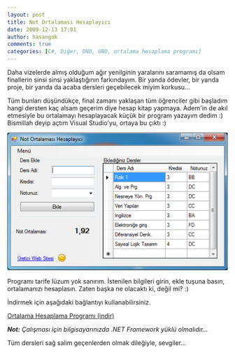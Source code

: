 ```yaml
---
layout: post
title: Not Ortalaması Hesaplayıcı
date: 2009-12-13 17:01
author: hasangok
comments: true
categories: [C#, Diğer, DNO, GNO, ortalama hesaplama programı]
---
```

Daha vizelerde almış olduğum ağır yenilginin yaralarını saramamış da olsam finallerin sinsi sinsi yaklaştığının farkındayım. Bir yanda ödevler, bir yanda proje, bir yanda da acaba dersleri geçebilecek miyim korkusu...

Tüm bunları düşündükçe, final zamanı yaklaşan tüm öğrenciler gibi başladım hangi dersten kaç alsam geçerim diye hesap kitap yapmaya. Adem'in de akıl etmesiyle bu ortalamayı hesaplayacak küçük bir program yazayım dedim :) Bismillah deyip açtım Visual Studio'yu, ortaya bu çıktı :)

![OrtalamaHesaplayici](https://raw.githubusercontent.com/hasangok/hasangok.github.io/master/uploads/2009/12/OrtalamaHesaplayici.png)

Programı tarife lüzum yok sanırım. İstenilen bilgileri girin, ekle tuşuna basın, ortalamanızı hesaplasın. Zaten başka ne olacaktı ki, değil mi? :)

İndirmek için aşağıdaki bağlantıyı kullanabilirsiniz.

[Ortalama Hesaplama Programı (indir)](http://www.hasangok.com.tr/dosyalar/NotOrtalamasiHesaplayici.rar)

***Not:** Çalışması için bilgisayarınızda .NET Framework yüklü olmalıdır...*

Tüm dersleri sağ salim geçenlerden olmak dileğiyle, sevgiler...
